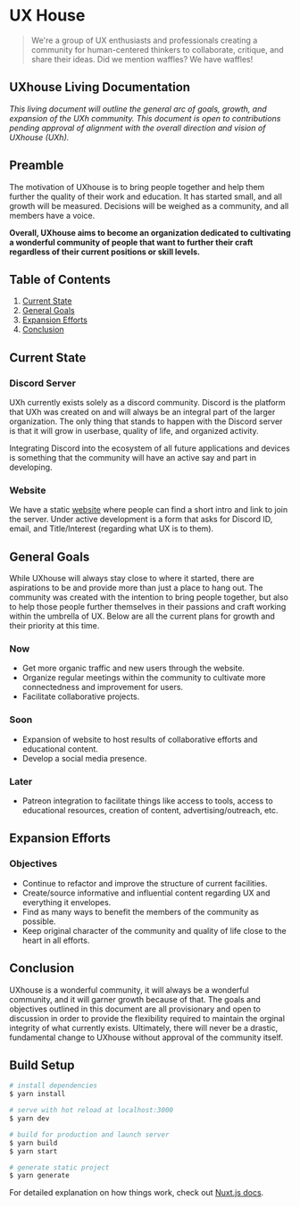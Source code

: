 # UX House

> We're a group of UX enthusiasts and professionals creating a community for human-centered thinkers to collaborate, critique, and share their ideas. Did we mention waffles? We have waffles!

## UXhouse Living Documentation

*This living document will outline the general arc of goals, growth, and expansion of the UXh community. This document is open to contributions pending approval of alignment with the overall direction and vision of UXhouse (UXh).*

## Preamble

The motivation of UXhouse is to bring people together and help them further the quality of their work and education. It has started small, and all growth will be measured. Decisions will be weighed as a community, and all members have a voice.

**Overall, UXhouse aims to become an organization dedicated to cultivating a wonderful community of people that want to further their craft regardless of their current positions or skill levels.**

## Table of Contents

1. [Current State](#current-state)
1. [General Goals](#general-goals)
1. [Expansion Efforts](#expansion-efforts)
1. [Conclusion](#conclusion)

## Current State

### Discord Server

UXh currently exists solely as a discord community. Discord is the platform that UXh was created on and will always be an integral part of the larger organization. The only thing that stands to happen with the Discord server is that it will grow in userbase, quality of life, and organized activity.

Integrating Discord into the ecosystem of all future applications and devices is something that the community will have an active say and part in developing.

### Website

We have a static [website](https://uxhouse.co) where people can find a short intro and link to join the server. Under active development is a form that asks for Discord ID, email, and Title/Interest (regarding what UX is to them).

## General Goals

While UXhouse will always stay close to where it started, there are aspirations to be and provide more than just a place to hang out. The community was created with the intention to bring people together, but also to help those people further themselves in their passions and craft working within the umbrella of UX. Below are all the current plans for growth and their priority at this time.

### Now

* Get more organic traffic and new users through the website.
* Organize regular meetings within the community to cultivate more connectedness and improvement for users.
* Facilitate collaborative projects.

### Soon

* Expansion of website to host results of collaborative efforts and educational content.
* Develop a social media presence.

### Later

* Patreon integration to facilitate things like access to tools, access to educational resources, creation of content, advertising/outreach, etc.

## Expansion Efforts

### Objectives

* Continue to refactor and improve the structure of current facilities.
* Create/source informative and influential content regarding UX and everything it envelopes.
* Find as many ways to benefit the members of the community as possible.
* Keep original character of the community and quality of life close to the heart in all efforts.

## Conclusion

UXhouse is a wonderful community, it will always be a wonderful community, and it will garner growth because of that. The goals and objectives outlined in this document are all provisionary and open to discussion in order to provide the flexibility required to maintain the orginal integrity of what currently exists. Ultimately, there will never be a drastic, fundamental change to UXhouse without approval of the community itself.

## Build Setup

``` bash
# install dependencies
$ yarn install

# serve with hot reload at localhost:3000
$ yarn dev

# build for production and launch server
$ yarn build
$ yarn start

# generate static project
$ yarn generate
```

For detailed explanation on how things work, check out [Nuxt.js docs](https://nuxtjs.org).
